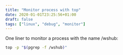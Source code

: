 ```yaml
---
title: "Monitor process with top"
date: 2020-01-01T23:25:56+01:00
draft: false
tags: ["linux", "debug", "monitor"]
---
```


One liner to monitor a process with the name /wshub:
```bash
top -p "$(pgrep -f /wshub)"
```
